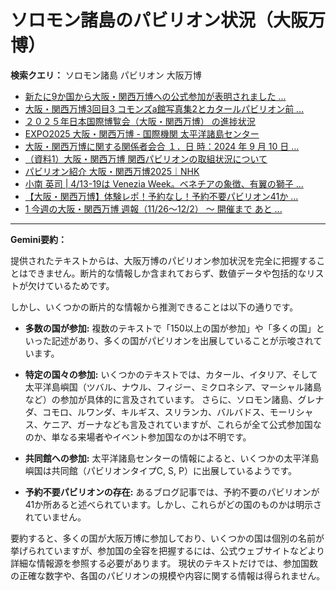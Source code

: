 # ソロモン諸島のパビリオン状況（大阪万博）

**検索クエリ：** ソロモン諸島 パビリオン 大阪万博

- [新たに9か国から大阪・関西万博への公式参加が表明されました ...](https://www.expo2025.or.jp/news/news-20220531-01/)
- [大阪・関西万博3回目3 コモンズa館写真集2とカタールパビリオン前 ...](https://ameblo.jp/bomuu/entry-12895014892.html)
- [２０２５年日本国際博覧会（大阪・関西万博） の進捗状況](https://www.cas.go.jp/jp/seisaku/expo_suisin_honbu/kankei_renraku/dai5/siryou1.pdf)
- [EXPO2025 大阪・関西万博 - 国際機関 太平洋諸島センター](https://pic.or.jp/featured_word/10255/)
- [大阪・関西万博に関する関係者会合 １．日 時：2024 年 9 月 10 日 ...](https://www.cas.go.jp/jp/seisaku/osaka_kansai_banpaku/pdf/r60910_siryou1.pdf)
- [（資料1）大阪・関西万博 関西パビリオンの取組状況について](https://www.kouiki-kansai.jp/material/files/group/3/1-170shiryo1.pdf)
- [パビリオン紹介 大阪・関西万博2025｜NHK](https://www3.nhk.or.jp/news/special/osaka_expo/pavilion/)
- [小南 英司 | 4/13-19は Venezia Week。ベネチアの象徴、有翼の獅子 ...](https://www.instagram.com/p/DInhIZzS0eV/)
- [【大阪・関西万博】体験レポ！予約なし！予約不要パビリオン41か ...](https://salonkinoe.com/expo2025-minorpavilion/)
- [1 今週の大阪・関西万博 週報（11/26～12/2） ～ 開催まで あと ...](https://www.shikoku.meti.go.jp/03_sesakudocs/0310_expo2025/weeklyreport/241126-1202.pdf)


---

**Gemini要約：**

提供されたテキストからは、大阪万博のパビリオン参加状況を完全に把握することはできません。断片的な情報しか含まれておらず、数値データや包括的なリストが欠けているためです。

しかし、いくつかの断片的な情報から推測できることは以下の通りです。

* **多数の国が参加:**  複数のテキストで「150以上の国が参加」や「多くの国」といった記述があり、多くの国がパビリオンを出展していることが示唆されています。

* **特定の国々の参加:**  いくつかのテキストでは、カタール、イタリア、そして太平洋島嶼国（ツバル、ナウル、フィジー、ミクロネシア、マーシャル諸島など）の参加が具体的に言及されています。  さらに、ソロモン諸島、グレナダ、コモロ、ルワンダ、キルギス、スリランカ、バルバドス、モーリシャス、ケニア、ガーナなども言及されていますが、これらが全て公式参加国なのか、単なる来場者やイベント参加国なのかは不明です。

* **共同館への参加:** 太平洋諸島センターの情報によると、いくつかの太平洋島嶼国は共同館（パビリオンタイプC, S, P）に出展しているようです。

* **予約不要パビリオンの存在:**  あるブログ記事では、予約不要のパビリオンが41か所あると述べられています。しかし、これらがどの国のものかは明示されていません。

要約すると、多くの国が大阪万博に参加しており、いくつかの国は個別の名前が挙げられていますが、参加国の全容を把握するには、公式ウェブサイトなどより詳細な情報源を参照する必要があります。  現状のテキストだけでは、参加国数の正確な数字や、各国のパビリオンの規模や内容に関する情報は得られません。

